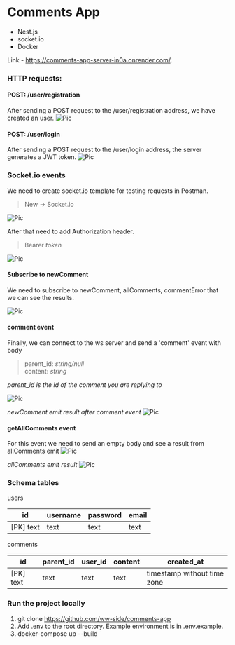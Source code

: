 # Comments App
- Nest.js
- socket.io
- Docker

Link - https://comments-app-server-in0a.onrender.com/.

### HTTP requests:
#### POST: /user/registration  
After sending a POST request to the /user/registration address, we have created an
user.
![Pic](https://images2.imgbox.com/dc/5a/UIDZwnuB_o.png)

#### POST: /user/login
After sending a POST request to the /user/login address, the server generates a JWT token.
![Pic](https://images2.imgbox.com/33/f4/BROnE4h7_o.png)

### Socket.io events
We need to create socket.io template for testing requests in Postman.  
> New -> Socket.io

![Pic](https://images2.imgbox.com/55/87/UOUa8up7_o.png)

After that need to add Authorization header.
> Bearer *token*

![Pic](https://images2.imgbox.com/d5/cf/Man7FhcL_o.png)

#### Subscribe to newComment
We need to subscribe to newComment, allComments, commentError that we can see the results.

![Pic](https://images2.imgbox.com/d9/27/MoFIGRXu_o.png)

#### comment event
Finally, we can connect to the ws server and send a 'comment' event with body
> parent_id: *string/null*  
> content: *string*

*parent_id is the id of the comment you are replying to*

![Pic](https://images2.imgbox.com/de/b7/710IIPQA_o.png)

*newComment emit result after comment event*
![Pic](https://images2.imgbox.com/f5/81/4c2FDD51_o.png)

#### getAllComments event
For this event we need to send an empty body and see a result from allComments emit
![Pic](https://images2.imgbox.com/fc/f2/8rJBSR6E_o.png)

*allComments emit result*
![Pic](https://images2.imgbox.com/58/05/IRWWQE4V_o.png)


### Schema tables
users

| id        | username     | password                        | email |
|-----------|--------------|---------------------------------|-------|
| [PK] text | text         | text                            | text  |

comments

| id        | parent_id | user_id | content | created_at                  |
|-----------|-----------|---------|---------|-----------------------------|
| [PK] text | text      | text    | text    | timestamp without time zone |


### Run the project locally
1. git clone https://github.com/ww-side/comments-app
2. Add .env to the root directory. Example environment is in .env.example.
3. docker-compose up --build